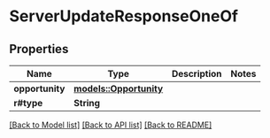 # ServerUpdateResponseOneOf

## Properties

| Name            | Type                                      | Description | Notes |
| --------------- | ----------------------------------------- | ----------- | ----- |
| **opportunity** | [**models::Opportunity**](Opportunity.md) |             |
| **r#type**      | **String**                                |             |

[[Back to Model list]](../README.md#documentation-for-models) [[Back to API list]](../README.md#documentation-for-api-endpoints) [[Back to README]](../README.md)
